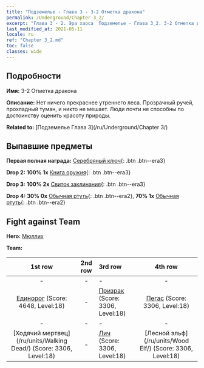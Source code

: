 ```yaml
---
title: "Подземелье - Глава 3 - 3-2 Отметка дракона"
permalink: /Underground/Chapter 3_2/
excerpt: "Глава 3 - 2. Эра хаоса  Подземелье - Глава 3_2. 3-2 Отметка дракона"
last_modified_at: 2021-05-11
locale: ru
ref: "Chapter 3_2.md"
toc: false
classes: wide
---
```


## Подробности

 **Имя:** 3-2 Отметка дракона

 **Описание:** Нет ничего прекраснее утреннего леса. Прозрачный ручей, прохладный туман, и никто не мешает. Люди почти не способны по достоинству оценить красоту природы.

 **Related to:** [Подземелье Глава 3](/ru/Underground/Chapter 3/)

## Выпавшие предметы

 **Первая полная награда:** [Серебряный ключ](/ItemsRU/con_693/){: .btn .btn--era3}

 **Drop 2:** **100% 1x** [Книга оружия](/ItemsRU/mat_18/){: .btn .btn--era3}

 **Drop 3:** **100% 2x** [Свиток заклинания](/ItemsRU/con_694/){: .btn .btn--era3}

 **Drop 4:** **30% 0x** [Обычная ртуть](/ItemsRU/mat_8/){: .btn .btn--era2}, **70% 1x** [Обычная ртуть](/ItemsRU/mat_8/){: .btn .btn--era2}


## Fight against Team
 **Hero:** [Мюллих](/ru/heroes/Mullich/)

 **Team:**


  | 1st row | 2nd row | 3rd row | 4th row |
  |:----:|:----:|:----|:----:|
  | - | - | - | - |
  | [Единорог](/ru/units/Unicorn/) (Score: 4648, Level:18)  | - | [Призрак](/ru/units/Wight/) (Score: 3306, Level:18)  | [Пегас](/ru/units/Pegasus/) (Score: 3306, Level:18)  |
  | - | - | - | - |
  | [Ходячий мертвец](/ru/units/Walking Dead/) (Score: 3306, Level:18)  | - | [Лич](/ru/units/Lich/) (Score: 3306, Level:18)  | [Лесной эльф](/ru/units/Wood Elf/) (Score: 3306, Level:18)  |


